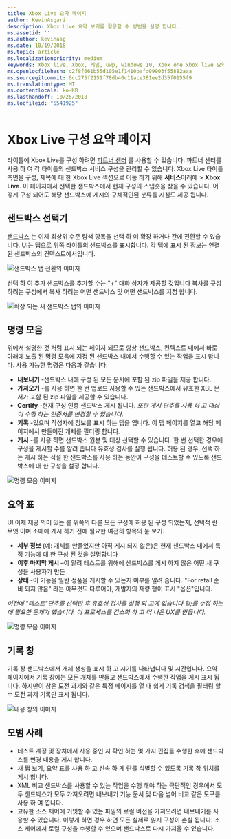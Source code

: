 ```yaml
---
title: Xbox Live 요약 페이지
author: KevinAsgari
description: Xbox Live 요약 보기를 활용할 수 방법을 설명 합니다.
ms.assetid: ''
ms.author: kevinasg
ms.date: 10/19/2018
ms.topic: article
ms.localizationpriority: medium
keywords: Xbox live, Xbox, 게임, uwp, windows 10, Xbox one xbox live 요약, 요약 하면, 게시, xbox live 기록, 명령 모음, 기록 탭, 요약 표
ms.openlocfilehash: c2f8f661b55d105e1f1410bafd09903f55882aaa
ms.sourcegitcommit: 6cc275f2151f78db40c11ace381ee2d35f0155f9
ms.translationtype: MT
ms.contentlocale: ko-KR
ms.lasthandoff: 10/26/2018
ms.locfileid: "5541925"
---
```

# <a name="the-xbox-live-configuration-summary-page"></a>Xbox Live 구성 요약 페이지

타이틀에 Xbox Live를 구성 하려면 [파트너 센터](https://developer.microsoft.com/dashboard) 를 사용할 수 있습니다. 파트너 센터를 사용 하 여 각 타이틀의 샌드박스 서비스 구성을 관리할 수 있습니다.
Xbox Live 타이틀 측면을 구성, 제목에 대 한 Xbox Live 섹션으로 이동 하기 위해 **서비스**아래에 > **Xbox Live**. 이 페이지에서 선택한 샌드박스에서 현재 구성의 스냅숏을 찾을 수 있습니다. 어떻게 구성 되어도 해당 샌드박스에 게시의 구체적인된 분류를 지침도 제공 됩니다.

## <a name="sandbox-selector"></a>샌드박스 선택기

 [샌드박스](../../xbox-live-sandboxes.md) 는 이제 최상위 수준 탐색 항목을 선택 하 여 확장 하거나 간에 전환할 수 있습니다. UI는 탭으로 위쪽 타이틀의 샌드박스를 표시합니다. 각 탭에 표시 된 정보는 연결 된 샌드박스의 컨텍스트에서입니다.  

![샌드박스 탭 전환의 이미지](../../images/summary/sandbox-tabs1.gif)

 선택 하 여 추가 샌드박스를 추가할 수는 "+" 대화 상자가 제공할 것입니다 복사를 구성 하려는 구성에서 복사 하려는 어떤 샌드박스 및 어떤 샌드박스를 지정 합니다.  

 ![확장 되는 새 샌드박스 탭의 이미지](../../images/summary/sandbox-tabs2.gif)

## <a name="command-bar"></a>명령 모음

위에서 설명한 것 처럼 표시 되는 페이지 되므로 항상 샌드박스, 컨텍스트 내에서 바로 아래에 노출 된 명령 모음에 지정 된 샌드박스 내에서 수행할 수 있는 작업을 표시 합니다. 사용 가능한 명령은 다음과 같습니다.  

* **내보내기** -샌드박스 내에 구성 된 모든 문서에 포함 된 zip 파일을 제공 합니다.
* **가져오기** -를 사용 하면 한 번 업로드 사용할 수 있는 샌드박스에서 유효한 XBL 문서가 포함 된 zip 파일을 제공할 수 있습니다.
* **Certify** -현재 구성 인증 샌드박스 게시 됩니다.  *또한 게시 단추를 사용 하 고 대상이 수행 하는 인증서를 변경할 수 있습니다.*
* **기록** -있으며 작성자에 정보를 표시 하는 탭을 엽니다. 이 탭 페이지를 열고 해당 페이지에서 만들어진 개체를 필터링 합니다.
* **게시** -를 사용 하면 샌드박스 원본 및 대상 선택할 수 있습니다. 한 번 선택한 경우에 구성을 게시할 수를 알려 줍니다 유효성 검사를 실행 됩니다. 허용 된 경우, 선택 하는 게시 하는 적절 한 샌드박스를 사용 하는 동안이 구성을 테스트할 수 있도록 샌드박스에 대 한 구성을 설정 합니다.  
  
  
![명령 모음 이미지](../../images/summary/command-bar.png)  

## <a name="summary-table"></a>요약 표

UI 이제 제공 의미 있는 롤 위쪽의 다른 모든 구성에 허용 된 구성 되었는지, 선택적 란 무엇 이며 소매에 게시 하기 전에 필요한 여전히 항목의 눈 보기.  

* **세부 정보** (예: 개체를 만들었지만 아직 게시 되지 않은)은 현재 샌드박스 내에서 특정 기능에 대 한 구성 된 것을 설명합니다
* **이후 마지막 게시** –이 알려 테스트를 위해에 샌드박스를 게시 하지 않은 어떤 새 구성을 사용자가 만든
* **상태** -이 기능을 일반 정품을 게시할 수 있는지 여부를 알려 줍니다. "For retail 준비 되지 않음" 라는 아무것도 다루어야, 개발자의 재량 행이 표시 "옵션"입니다.

*이전에 "테스트"단추를 선택한 후 유효성 검사를 실행 되 고에 있습니다 알;를 수정 하는 데 필요한 문제가 했습니다. 이 프로세스를 간소화 하 고 더 나은 UX를 만듭니다.*  
  
![명령 모음 이미지](../../images/summary/summary-table.png)  

## <a name="history-pane"></a>기록 창

기록 창 샌드박스에서 개체 생성을 표시 하 고 시기를 나타냅니다 및 시간입니다. 요약 페이지에서 기록 창에는 모든 개체를 만들고 샌드박스에서 수행한 작업을 게시 표시 됩니다. 하지만이 창은 도전 과제와 같은 특정 페이지를 열 때 쉽게 기록 검색을 필터링 할 수 도전 과제 기록만 표시 됩니다.  

![내용 창의 이미지](../../images/summary/history.png)  

## <a name="best-practices"></a>모범 사례

* 테스트 계정 및 장치에서 사용 중인 지 확인 하는 몇 가지 편집을 수행한 후에 샌드박스를 변경 내용을 게시 합니다.
* 새 탭 보기, 요약 표를 사용 하 고 신속 하 게 란를 식별할 수 있도록 기록 창 위치를 게시 합니다.
* XML 비교 샌드박스를 사용할 수 있는 작업을 수행 해야 하는 극단적인 경우에서 모두 샌드박스가 모두 가져오려면 내보내기 기능 문서 및 다음 넘어 비교 같은 도구를 사용 하 여 엽니다.
* 고유한 소스 제어에 커밋할 수 있는 파일의 로컬 버전을 가져오려면 내보내기를 사용할 수 있습니다. 이렇게 하면 경우 하면 모든 실제로 잃지 구성이 손실 됩니다. 소스 제어에서 로컬 구성을 수행할 수 있으며 샌드박스로 다시 가져올 수 있습니다.